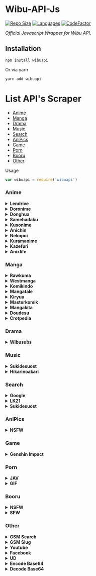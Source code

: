 # Wibu-API-Js
[![Repo Size](https://img.shields.io/github/repo-size/zYxDevs/wibu-api-js?style=flat-square)](https://github.com/zYxDevs/wibu-api-js)  [![Languages](https://img.shields.io/github/languages/top/zYxDevs/wibu-api-js?style=flat-square)](https://github.com/zYxDevs/wibu-api-js)  [![CodeFactor](https://www.codefactor.io/repository/github/zYxDevs/wibu-api-js/badge)](https://www.codefactor.io/repository/github/zYxDevs/wibu-api-js)

_Official Javascript Wrapper for Wibu API._

## Installation
```shell
npm install wibuapi
```
Or via yarn
```shell
yarn add wibuapi
```

# List API's Scraper
* [Anime](#anime)
* [Manga](#manga)
* [Drama](#drama)
* [Music](#music)
* [Search](#search)
* [AniPics](#anipics)
* [Game](#game)
* [Porn](#porn)
* [Booru](#booru)
* [Other](#Other)


Usage
```js
var wibuapi = require('wibuapi')

```

### Anime
<details><summary><b>Lendrive</b></summary><br>

> #### Required parameters
> - (link) *type **String***

```js
wibuapi.anime.LENDRIVE(link)
.then(response => {
  console.log(response)
})
.catch(error => {
  //error message
}
```
</details>

<details><summary><b>Doronime</b></summary><br>

> #### Required parameters
> - (link) *type **String***

```js
wibuapi.anime.DORONIME(link)
.then(response => {
  console.log(response)
})
.catch(error => {
  //error message
}
```
</details>

<details><summary><b>Donghua</b></summary><br>

> #### Required parameters
> - (link) *type **String***

```js
wibuapi.anime.DONGHUA(link)
.then(response => {
  console.log(response)
})
.catch(error => {
  //error message
}
```
</details>

<details><summary><b>Samehadaku</b></summary><br>

> #### Required parameters
> - (link) *type **String***

```js
wibuapi.anime.SAMEHADAKU(link)
.then(response => {
  console.log(response)
})
.catch(error => {
  //error message
}
```
</details>

<details><summary><b>Kusonime</b></summary><br>

> #### Required parameters
> - (link) *type **String***

```js
wibuapi.anime.KUSONIME(link)
.then(response => {
  console.log(response)
})
.catch(error => {
  //error message
}
```
</details>

<details><summary><b>Anichin</b></summary><br>

> #### Required parameters
> - (link) *type **String***

```js
wibuapi.anime.ANICHIN(link)
.then(response => {
  console.log(response)
})
.catch(error => {
  //error message
}
```
</details>

<details><summary><b>Nekopoi</b></summary><br>

> #### Required parameters
> - (link) *type **String***

```js
wibuapi.anime.NEKOPOI(link)
.then(response => {
  console.log(response)
})
.catch(error => {
  //error message
}
```
</details>

<details><summary><b>Kuramanime</b></summary><br>

> #### Required parameters
> - (link) *type **String***

```js
wibuapi.anime.KURAMANIME(link)
.then(response => {
  console.log(response)
})
.catch(error => {
  //error message
}
```
</details>

<details><summary><b>Kazefuri</b></summary><br>

> #### Required parameters
> - (link) *type **String***

```js
wibuapi.anime.KAZEFURI(link)
.then(response => {
  console.log(response)
})
.catch(error => {
  //error message
}
```
</details>

<details><summary><b>Anixlife</b></summary><br>

> #### Required parameters
> - (link) *type **String***

```js
wibuapi.anime.ANIXLIFE(link)
.then(response => {
  console.log(response)
})
.catch(error => {
  //error message
}
```
</details>

### Manga

<details><summary><b>Rawkuma</b></summary><br>

> #### Required parameters
> - (link) *type **String***

```js
wibuapi.manga.RAWKUMA(link)
.then(response => {
  console.log(response)
})
.catch(error => {
  //error message
}
```
</details>

<details><summary><b>Westmanga</b></summary><br>

> #### Required parameters
> - (link) *type **String***

```js
wibuapi.anime.WESTMANGA(link)
.then(response => {
  console.log(response)
})
.catch(error => {
  //error message
}
```
</details>

<details><summary><b>Komikindo</b></summary><br>

> #### Required parameters
> - (link) *type **String***

```js
wibuapi.manga.KOMIKINDO(link)
.then(response => {
  console.log(response)
})
.catch(error => {
  //error message
}
```
</details>

<details><summary><b>Mangatale</b></summary><br>

> #### Required parameters
> - (link) *type **String***

```js
wibuapi.manga.MANGATALE(link)
.then(response => {
  console.log(response)
})
.catch(error => {
  //error message
}
```
</details>

<details><summary><b>Kiryuu</b></summary><br>

> #### Required parameters
> - (link) *type **String***

```js
wibuapi.manga.KIRYUU(link)
.then(response => {
  console.log(response)
})
.catch(error => {
  //error message
}
```
</details>

<details><summary><b>Masterkomik</b></summary><br>

> #### Required parameters
> - (link) *type **String***

```js
wibuapi.manga.MASTERKOMIK(link)
.then(response => {
  console.log(response)
})
.catch(error => {
  //error message
}
```
</details>

<details><summary><b>Mangakita</b></summary><br>

> #### Required parameters
> - (link) *type **String***

```js
wibuapi.manga.MANGAKITA(link)
.then(response => {
  console.log(response)
})
.catch(error => {
  //error message
}
```
</details>

<details><summary><b>Doudesu</b></summary><br>

> #### Required parameters
> - (link) *type **String***

```js
wibuapi.manga.DOUDESU(link)
.then(response => {
  console.log(response)
})
.catch(error => {
  //error message
}
```
</details>

<details><summary><b>Crotpedia</b></summary><br>

> #### Required parameters
> - (link) *type **String***

```js
wibuapi.manga.CROTPEDIA(link)
.then(response => {
  console.log(response)
})
.catch(error => {
  //error message
}
```
</details>

### Drama

<details><summary><b>Wibusubs</b></summary><br>

> #### Required parameters
> - (link) *type **String***

```js
wibuapi.drama.WIBUSUBS(link)
.then(response => {
  console.log(response)
})
.catch(error => {
  //error message
}
```
</details>

### Music

<details><summary><b>Sukidesuost</b></summary><br>

> #### Required parameters
> - (link) *type **String***

```js
wibuapi.music.SUKIDESUOST(link)
.then(response => {
  console.log(response)
})
.catch(error => {
  //error message
}
```
</details>

<details><summary><b>Hikarinoakari</b></summary><br>

> #### Required parameters
> - (link) *type **String***

```js
wibuapi.music.HIKARINOAKARI(link)
.then(response => {
  console.log(response)
})
.catch(error => {
  //error message
}
```
</details>

### Search

<details><summary><b>Google</b></summary><br>

> #### Required parameters
> - (query) *type **String***

```js
wibuapi.search.GOOGLE(query)
.then(response => {
  console.log(response)
})
.catch(error => {
  //error message
}
```

</details>

<details><summary><b>LK21</b></summary><br>

> #### Required parameters
> - (query) *type **String***

```js
wibuapi.search.LK21(query)
.then(response => {
  console.log(response)
})
.catch(error => {
  //error message
}
```
</details>

<details><summary><b>Sukidesuost</b></summary><br>

> #### Required parameters
> - (query) *type **String***
> - (page) *type **Number***

```js
wibuapi.search.SUKIDESUOST(query, page)
.then(response => {
  console.log(response)
})
.catch(error => {
  //error message
}
```
</details>

### AniPics

<details><summary><b>NSFW</b></summary><br>

> #### Required parameters
> - (endpoint) *type **String***
> - *Available endpoint list ['**NEKO**','**BJ**','**WAIFU**','**TRAP**',**AHAGAO**']*

```js
wibuapi.anipics.NSFW(enpoint)
.then(response => {
  console.log(response)
})
.catch(error => {
  //error message
}
```
</details>

### Game

<details><summary><b>Genshin Impact</b></summary><br>
<details><summary><b>User</b></summary><br>

> #### Required parameters
> - (uid) *type **String***

```js
wibuapi.game.GENSHIN_IMPACT_USER(uid)
.then(response => {
  console.log(response)
})
.catch(error => {
  //error message
}
```
</details>
<details><summary><b>Character</b></summary><br>

> #### Required parameters
> - (name) *type **String***

```js
wibuapi.game.GENSHIN_IMPACT_CHARACTER(name)
.then(response => {
  console.log(response)
})
.catch(error => {
  //error message
}
```
</details>
<details><summary><b>Enemy</b></summary><br>

> #### Required parameters
> - (name) *type **String***

```js
wibuapi.game.GENSHIN_IMPACT_ENEMY(name)
.then(response => {
  console.log(response)
})
.catch(error => {
  //error message
}
```
</details>
<details><summary><b>Artifact</b></summary><br>

> #### Required parameters
> - (name) *type **String***

```js
wibuapi.game.GENSHIN_IMPACT_ARTIFACT(name)
.then(response => {
  console.log(response)
})
.catch(error => {
  //error message
}
```
</details>
<details><summary><b>Element</b></summary><br>

> #### Required parameters
> - (name) *type **String***

```js
wibuapi.game.GENSHIN_IMPACT_ELEMEMT(name)
.then(response => {
  console.log(response)
})
.catch(error => {
  //error message
}
```
</details>
<details><summary><b>Weapon</b></summary><br>

> #### Required parameters
> - (name) *type **String***

```js
wibuapi.game.GENSHIN_IMPACT_WEAPON(name)
.then(response => {
  console.log(response)
})
.catch(error => {
  //error message
}
```
</details>

</details>

### Porn

<details><summary><b>JAV</b></summary><br>

```js
wibuapi.porn.JAV()
.then(response => {
  console.log(response)
})
.catch(error => {
  //error message
}
```
</details>
<details><summary><b>GIF</b></summary><br>

```js
wibuapi.porn.GIF()
.then(response => {
  console.log(response)
})
.catch(error => {
  //error message
}
```
</details>

### Booru

<details><summary><b>NSFW</b></summary><br>

> #### Required parameters
> - (endpoinr) *type **String***
> - *Available endpoint list ['**RB**','**GB**']*

```js
wibuapi.booru.NSFW(enpoint)
.then(response => {
  console.log(response)
})
.catch(error => {
  //error message
}
```
</details>
<details><summary><b>SFW</b></summary><br>

> #### Required parameters
> - (endpoint) *type **String***
> - *Available endpoint list ['**SB**','**GB**']*

```js
wibuapi.booru.SFW(enpoint)
.then(response => {
  console.log(response)
})
.catch(error => {
  //error message
}
```
</details>

### Other

<details><summary><b>GSM Search</b></summary><br>

> #### Required parameters
> - (query) *type **String***

```js
wibuapi.other.GSM_SEARCH(query)
.then(response => {
  console.log(response)
})
.catch(error => {
  //error message
}
```
</details>
<details><summary><b>GSM Slug</b></summary><br>

> #### Required parameters
> - (query) *type **String***

```js
wibuapi.other.GSM_SLUG(query)
.then(response => {
  console.log(response)
})
.catch(error => {
  //error message
}
```
</details>
<details><summary><b>Youtube</b></summary><br>

> #### Required parameters
> - (url) *type **String***

```js
wibuapi.other.YOUTUBE(url)
.then(response => {
  console.log(response)
})
.catch(error => {
  //error message
}
```
</details>
<details><summary><b>Facebook</b></summary><br>

> #### Required parameters
> - (url) *type **String***

```js
wibuapi.other.FACEBOOK(url)
.then(response => {
  console.log(response)
})
.catch(error => {
  //error message
}
```
</details>
<details><summary><b>UD</b></summary><br>

> #### Required parameters
> - (query) *type **String***

```js
wibuapi.other.UD(query)
.then(response => {
  console.log(response)
})
.catch(error => {
  //error message
}
```
</details>
<details><summary><b>Encode Base64</b></summary><br>

> #### Required parameters
> - (query) *type **String***

```js
wibuapi.other.ENCODE_BASE64(query)
.then(response => {
  console.log(response)
})
.catch(error => {
  //error message
}
```
</details>
<details><summary><b>Decode Base64</b></summary><br>

> #### Required parameters
> - (query) *type **String***

```js
wibuapi.other.DECODE_BASE64(query)
.then(response => {
  console.log(response)
})
.catch(error => {
  //error message
}
```
</details>